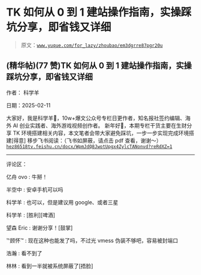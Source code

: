 # TK 如何从 0 到 1 建站操作指南，实操踩坑分享，即省钱又详细

> 原文：[`www.yuque.com/for_lazy/zhoubao/em3dgrre87pgr20u`](https://www.yuque.com/for_lazy/zhoubao/em3dgrre87pgr20u)

## (精华帖)(77 赞)TK 如何从 0 到 1 建站操作指南，实操踩坑分享，即省钱又详细

作者： 科学羊

日期：2025-02-11

大家好，我是科学羊🐑，10w+爆文公众号专栏日更作者，知名报社签约编辑、海外 AI 创业实践者、海外游戏视频创作者。
新年好🥳，本期专栏干货主要在生财分享 TK 环境搭建相关内容，本文笔者会带大家避免踩坑，一步一步实现完成环境搭建[得意]
移步飞书阅读：（飞书如屏蔽，请点击 pdf 查看，谢谢～）[`hez86518tv.feishu.cn/docx/WpmJdQ8JwotUpgx4ZylcTANonvd?reRdXZ=1`](https://hez86518tv.feishu.cn/docx/WpmJdQ8JwotUpgx4ZylcTANonvd?reRdXZ=1)

* * *

评论区：

亿舟 ovo : 牛掰！

半空中 : 安卓手机可以吗

科学羊 : 也可以，但是建议用 google、或者三星

科学羊 : [胜利][啤酒]

望森 Eric : 谢谢分享！[鼓掌]

℡顾怀™ : 现在这种也能发了吗，不过光 vmess 伪装不够吧，容易被封端口

浩瀚 : 看不到了

林林 : 看到一半就被系统屏蔽了[捂脸]